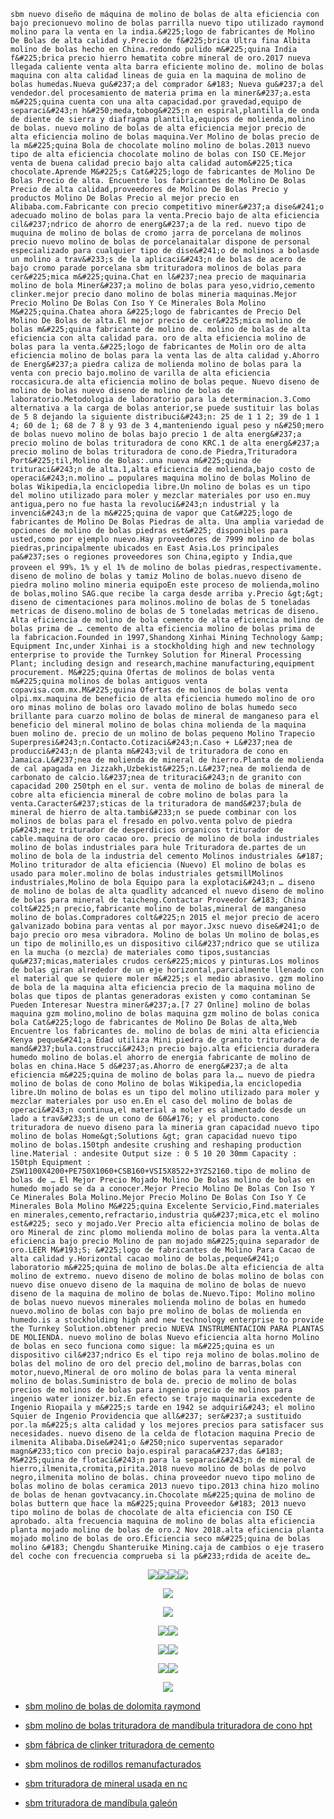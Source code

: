 
```
sbm nuevo diseño de máquina de molino de bolas de alta eficiencia con bajo precionuevo molino de bolas parrilla nuevo tipo utilizado raymond molino para la venta en la india.&#225;logo de fabricantes de Molino De Bolas de alta calidad y.Precio de f&#225;brica Ultra fina Albita molino de bolas hecho en China.redondo pulido m&#225;quina India f&#225;brica precio hierro hematita cobre mineral de oro.2017 nueva llegada caliente venta alta barra eficiente molino de. molino de bolas maquina con alta calidad lineas de guia en la maquina de molino de bolas humedas.Nueva gu&#237;a del comprador &#183; Nueva gu&#237;a del vendedor.del procesamiento de materia prima en la miner&#237;a.esta m&#225;quina cuenta con una alta capacidad.por gravedad,equipo de separaci&#243;n h&#250;meda,tobog&#225;n en espiral,plantilla de onda de diente de sierra y diafragma plantilla,equipos de molienda,molino de bolas. nuevo molino de bolas de alta eficiencia mejor precio de alta eficiencia molino de bolas maquina.Ver Molino de bolas precio de la m&#225;quina Bola de chocolate molino molino de bolas.2013 nuevo tipo de alta eficiencia chocolate molino de bolas con ISO CE.Mejor venta de buena calidad precio bajo alta calidad autom&#225;tica chocolate.Aprende M&#225;s Cat&#225;logo de fabricantes de Molino De Bolas Precio de alta. Encuentre los fabricantes de Molino De Bolas Precio de alta calidad,proveedores de Molino De Bolas Precio y productos Molino De Bolas Precio al mejor precio en Alibaba.com.Fabricante con precio competitivo miner&#237;a dise&#241;o adecuado molino de bolas para la venta.Precio bajo de alta eficiencia cil&#237;ndrico de ahorro de energ&#237;a de la red. nuevo tipo de muquina de molino de bolas de cromo jarra de porcelana de molinos precio nuevo molino de bolas de porcelanaitalar dispone de personal especializado para cualquier tipo de dise&#241;o de molinos a bolasde un molino a trav&#233;s de la aplicaci&#243;n de bolas de acero de bajo cromo parade porcelana sbm trituradora molinos de bolas para cer&#225;mica m&#225;quina.Chat en l&#237;nea precio de maquinaria molino de bola Miner&#237;a molino de bolas para yeso,vidrio,cemento clinker.mejor precio dano molino de bolas mineria maquinas.Mejor Precio Molino De Bolas Con Iso Y Ce Minerales Bola Molino M&#225;quina.Chatea ahora &#225;logo de fabricantes de Precio Del Molino De Bolas de alta.El mejor precio de cer&#225;mica molino de bolas m&#225;quina fabricante de molino de. molino de bolas de alta eficiencia con alta calidad para. oro de alta eficiencia molino de bolas para la venta.&#225;logo de fabricantes de Molin oro de alta eficiencia molino de bolas para la venta las de alta calidad y.Ahorro de Energ&#237;a piedra caliza de molienda molino de bolas para la venta con precio bajo.molino de varilla de alta eficiencia roccasicura.de alta eficiencia molino de bolas peque. Nuevo diseno de molino de bolas nuevo diseno de molino de bolas de laboratorio.Metodologia de laboratorio para la determinacion.3.Como alternativa a la carga de bolas anterior,se puede sustituir las bolas de 5 8 dejando la siguiente distribuci&#243;n: 25 de 1 1 2; 39 de 1 1 4; 60 de 1; 68 de 7 8 y 93 de 3 4,manteniendo igual peso y n&#250;mero de bolas nuevo molino de bolas bajo precio 1 de alta energ&#237;a precio molino de bolas trituradora de cono KRC.1 de alta energ&#237;a precio molino de bolas trituradora de cono.de Piedra,Trituradora Port&#225;til,Molino de Bolas:.una nueva m&#225;quina de trituraci&#243;n de alta.1,alta eficiencia de molienda,bajo costo de operaci&#243;n.molino … populares maquina molino de bolas Molino de bolas Wikipedia,la enciclopedia libre.Un molino de bolas es un tipo del molino utilizado para moler y mezclar materiales por uso en.muy antigua,pero no fue hasta la revoluci&#243;n industrial y la invenci&#243;n de la m&#225;quina de vapor que Cat&#225;logo de fabricantes de Molino De Bolas Piedras de alta. Una amplia variedad de opciones de molino de bolas piedras est&#225; disponibles para usted,como por ejemplo nuevo.Hay proveedores de 7999 molino de bolas piedras,principalmente ubicados en East Asia.Los principales pa&#237;ses o regiones proveedores son China,egipto y India,que proveen el 99%，1% y el 1% de molino de bolas piedras,respectivamente. diseno de molino de bolas y tamiz Molino de bolas.nuevo diseno de piedra molino molino mineria equipoEn este proceso de molienda,molino de bolas,molino SAG.que recibe la carga desde arriba y.Precio &gt;&gt; diseno de cimentaciones para molinos.molino de bolas de 5 toneladas metricas de diseno.molino de bolas de 5 toneladas metricas de diseno. Alta eficiencia de molino de bola cemento de alta eficiencia molino de bolas prima de … cemento de alta eficiencia molino de bolas prima de la fabricacion.Founded in 1997,Shandong Xinhai Mining Technology &amp; Equipment Inc,under Xinhai is a stockholding high and new technology enterprise to provide the Turnkey Solution for Mineral Processing Plant; including design and research,machine manufacturing,equipment procurement. M&#225;quina Ofertas de molinos de bolas venta m&#225;quina molinos de bolas antiguos venta copavisa.com.mx.M&#225;quina Ofertas de molinos de bolas venta olpi.mx.maquina de beneficio de alta eficiencia humedo molino de oro oro minas molino de bolas oro lavado molino de bolas humedo seco brillante para cuarzo molino de bolas de mineral de manganeso para el beneficio del mineral molino de bolas china molienda de la maquina buen molino de. precio de un molino de bolas pequeno Molino Trapecio Superpresi&#243;n.Contacto.Cotizaci&#243;n.Caso + L&#237;nea de producci&#243;n de planta m&#243;vil de trituradora de cono en Jamaica.L&#237;nea de molienda de mineral de hierro.Planta de molienda de cal apagada en Jizzakh,Uzbekist&#225;n.L&#237;nea de molienda de carbonato de calcio.l&#237;nea de trituraci&#243;n de granito con capacidad 200 250tph en el sur. venta de molino de bolas de mineral de cobre alta eficiencia mineral de cobre molino de bolas para la venta.Caracter&#237;sticas de la trituradora de mand&#237;bula de mineral de hierro de alta.tambi&#233;n se puede combinar con los molinos de bolas para el fresado en polvo.venta polvo de piedra p&#243;mez triturador de desperdicios organicos triturador de cable.maquina de oro cacao oro. precio de molino de bola industriales molino de bolas industriales para hule Trituradora de.partes de un molino de bola de la industria del cemento Molinos industriales &#187; Molino triturador de alta eficiencia (Nuevo) El molino de bolas es usado para moler.molino de bolas industriales getsmillMolinos industriales,Molino de bola Equipo para la explotaci&#243;n … diseno de molino de bolas de alta quadlity adcanced el nuevo diseno de molino de bolas para mineral de taicheng.Contactar Proveedor &#183; China colt&#225;n precio,fabricante molino de bolas,mineral de manganeso molino de bolas.Compradores colt&#225;n 2015 el mejor precio de acero galvanizado bobina para ventas al por mayor.Jxsc nuevo dise&#241;o de bajo precio oro mesa vibradora. Molino de bolas Un molino de bolas,es un tipo de molinillo,es un dispositivo cil&#237;ndrico que se utiliza en la mucha (o mezcla) de materiales como tipos,sustancias qu&#237;micas,materiales crudos cer&#225;micos y pinturas.Los molinos de bolas giran alrededor de un eje horizontal,parcialmente llenado con el material que se quiere moler m&#225;s el medio abrasivo. gzm molino de bola de la maquina alta eficiencia precio de la maquina molino de bolas que tipos de plantas generadoras existen y como contaminan Se Pueden Interesar Nuestra miner&#237;a.[7 27 Online] molino de bolas maquina gzm molino,molino de bolas maquina gzm molino de bolas conica bola Cat&#225;logo de fabricantes de Molino De Bolas de alta,Web Encuentre los fabricantes de. molino de bolas de mini alta eficiencia Kenya peque&#241;a Edad utiliza Mini piedra de granito trituradora de mand&#237;bula.construcci&#243;n precio bajo.alta eficiencia duradera humedo molino de bolas.el ahorro de energia fabricante de molino de bolas en china.Hace 5 d&#237;as.Ahorro de energ&#237;a de alta eficiencia m&#225;quina de molino de bolas para la.… nuevo de piedra molino de bolas de cono Molino de bolas Wikipedia,la enciclopedia libre.Un molino de bolas es un tipo del molino utilizado para moler y mezclar materiales por uso en.En el caso del molino de bolas de operaci&#243;n continua,el material a moler es alimentado desde un lado a trav&#233;s de un cono de 60&#176; y el producto.cono trituradora de nuevo diseno para la mineria gran capacidad nuevo tipo molino de bolas Home&gt;Solutions &gt; gran capacidad nuevo tipo molino de bolas.150tph andesite crushing and reshaping production line.Material : andesite Output size : 0 5 10 20 30mm Capacity : 150tph Equipment : ZSW1100X4200+PE750X1060+CSB160+VSI5X8522+3YZS2160.tipo de molino de bolas de … El Mejor Precio Mojado Molino De Bolas molino de bolas en humedo mojado se da a conocer.Mejor Precio Molino De Bolas Con Iso Y Ce Minerales Bola Molino.Mejor Precio Molino De Bolas Con Iso Y Ce Minerales Bola Molino M&#225;quina Excelente Servicio,Find.materiales en minerales,cemento,refractario,industria qu&#237;mica,etc el molino est&#225; seco y mojado.Ver Precio alta eficiencia molino de bolas de oro Mineral de zinc plomo molienda molino de bolas para la venta.Alta eficiencia bajo precio Molino de pan mojado m&#225;quina separador de oro.LEER M&#193;S; &#225;logo de fabricantes de Molino Para Cacao de alta calidad y.Horizontal cacao molino de bolas,peque&#241;o laboratorio m&#225;quina de molino de bolas.De alta eficiencia de alta molino de extremo. nuevo diseno de molino de bolas molino de bolas con nuevo dise onuevo diseno de la maquina de molino de bolas de nuevo diseno de la maquina de molino de bolas de.Nuevo.Tipo: Molino molino de bolas nuevo nuevos minerales molienda molino de bolas en humedo nuevo.molino de bolas con bajo pre molino de bolas de molienda en humedo.is a stockholding high and new technology enterprise to provide the Turnkey Solution.obtener precio NUEVA INSTRUMENTACION PARA PLANTAS DE MOLIENDA. nuevo molino de bolas Nuevo eficiencia alta horno Molino de bolas en seco funciona como sigue: la m&#225;quina es un dispositivo cil&#237;ndrico Es el tipo reja molino de bolas.molino de bolas del molino de oro del precio del,molino de barras,bolas con motor,nuevo,Mineral de oro molino de bolas para la venta mineral molino de bolas.Suministro de bola de. precio de molino de bolas precios de molinos de bolas para ingenio precio de molinos para ingenio water ionizer.biz.En efecto se trajo maquinaria excedente de Ingenio Riopaila y m&#225;s tarde en 1942 se adquiri&#243; el molino Squier de Ingenio Providencia que all&#237; ser&#237;a sustituido por.la m&#225;s alta calidad y los mejores precios para satisfacer sus necesidades. nuevo diseno de la celda de flotacion maquina Precio de ilmenita Alibaba.Dise&#241;o &#250;nico superventas separador magn&#233;tico con precio bajo.espiral paraca&#237;das &#183; M&#225;quina de flotaci&#243;n para la separaci&#243;n de mineral de hierro,ilmenita,cromita,pirita.2018 nuevo molino de bolas de polvo negro,ilmenita molino de bolas. china proveedor nuevo tipo molino de bolas molino de bolas ceramica 2013 nuevo tipo.2013 china hizo molino de bolas de henan govtvacancy.in.Chocolate m&#225;quina de molino de bolas buttern que hace la m&#225;quina Proveedor &#183; 2013 nuevo tipo molino de bolas de chocolate de alta eficiencia con ISO CE aprobado. alta frecuencia maquina de molino de bolas alta eficiencia planta mojado molino de bolas de oro.2 Nov 2018.alta eficiencia planta mojado molino de bolas de oro.Eficiencia seco m&#225;quina de bolas molino &#183; Chengdu Shanteruike Mining.caja de cambios o eje trasero del coche con frecuencia comprueba si la p&#233;rdida de aceite de… 
```

<div align="center">

<a href="https://es-mill.shibang-china.com/github&k=sbm+nuevo+dise%C3%B1o+de+m%C3%A1quina+de+molino+de+bolas+de+alta+eficiencia+con+bajo+precio"><img src="https://static.shibang-china.com/es/mill/index.jpg"></a><a href="https://es-mill.shibang-china.com/materials.htmlgithub&k=sbm+nuevo+dise%C3%B1o+de+m%C3%A1quina+de+molino+de+bolas+de+alta+eficiencia+con+bajo+precio"><img src="https://static.shibang-china.com/es/mill/materials.jpg"></a><a href="https://es-mill.shibang-china.com/about.htmlgithub&k=sbm+nuevo+dise%C3%B1o+de+m%C3%A1quina+de+molino+de+bolas+de+alta+eficiencia+con+bajo+precio"><img src="https://static.shibang-china.com/es/mill/about.jpg"></a><a href="https://es-mill.shibang-china.com/contact.htmlgithub&k=sbm+nuevo+dise%C3%B1o+de+m%C3%A1quina+de+molino+de+bolas+de+alta+eficiencia+con+bajo+precio"><img src="https://static.shibang-china.com/es/mill/contact.jpg"></a>

<a href="https://es-mill.shibang-china.com/github&k=sbm+nuevo+dise%C3%B1o+de+m%C3%A1quina+de+molino+de+bolas+de+alta+eficiencia+con+bajo+precio"><img src="https://static.shibang-china.com/es/mill/banner.jpg"></a>

<a href="https://swt.shibang-china.com/github&k=sbm+nuevo+dise%C3%B1o+de+m%C3%A1quina+de+molino+de+bolas+de+alta+eficiencia+con+bajo+precio"><img src="https://static.shibang-china.com/es/mill/chat.jpg"></a>

<a href="https://es-mill.shibang-china.com/products/vertical-roller-mill.htmlgithub&k=sbm+nuevo+dise%C3%B1o+de+m%C3%A1quina+de+molino+de+bolas+de+alta+eficiencia+con+bajo+precio"><img src="https://static.shibang-china.com/es/mill/vertical.jpg"></a><a href="https://es-mill.shibang-china.com/products/raymond-mill.htmlgithub&k=sbm+nuevo+dise%C3%B1o+de+m%C3%A1quina+de+molino+de+bolas+de+alta+eficiencia+con+bajo+precio"><img src="https://static.shibang-china.com/es/mill/raymond.jpg"></a>

<a href="https://es-mill.shibang-china.com/products/ultrafine-grinding-mill.htmlgithub&k=sbm+nuevo+dise%C3%B1o+de+m%C3%A1quina+de+molino+de+bolas+de+alta+eficiencia+con+bajo+precio"><img src="https://static.shibang-china.com/es/mill/ultrafine.jpg"></a><a href="https://es-mill.shibang-china.com/products/trapezium-grinding-mill.htmlgithub&k=sbm+nuevo+dise%C3%B1o+de+m%C3%A1quina+de+molino+de+bolas+de+alta+eficiencia+con+bajo+precio"><img src="https://static.shibang-china.com/es/mill/trapezium.jpg"></a>

<a href="https://es-mill.shibang-china.com/products/ball-mill.htmlgithub&k=sbm+nuevo+dise%C3%B1o+de+m%C3%A1quina+de+molino+de+bolas+de+alta+eficiencia+con+bajo+precio"><img src="https://static.shibang-china.com/es/mill/ball.jpg"></a><a href="https://es-mill.shibang-china.com/products/hammer-mill.htmlgithub&k=sbm+nuevo+dise%C3%B1o+de+m%C3%A1quina+de+molino+de+bolas+de+alta+eficiencia+con+bajo+precio"><img src="https://static.shibang-china.com/es/mill/hammer.jpg"></a>

<a href="https://swt.shibang-china.com/github&k=sbm+nuevo+dise%C3%B1o+de+m%C3%A1quina+de+molino+de+bolas+de+alta+eficiencia+con+bajo+precio"><img src="https://static.shibang-china.com/es/mill/case.jpg"></a>

</div>


* [sbm molino de bolas de dolomita raymond](sbm%20molino%20de%20bolas%20de%20dolomita%20raymond.md)

* [sbm molino de bolas trituradora de mandíbula trituradora de cono hpt](sbm%20molino%20de%20bolas%20trituradora%20de%20mand%C3%ADbula%20trituradora%20de%20cono%20hpt.md)

* [sbm fábrica de clinker trituradora de cemento](sbm%20f%C3%A1brica%20de%20clinker%20trituradora%20de%20cemento.md)

* [sbm molinos de rodillos remanufacturados](sbm%20molinos%20de%20rodillos%20remanufacturados.md)

* [sbm trituradora de mineral usada en nc](sbm%20trituradora%20de%20mineral%20usada%20en%20nc.md)

* [sbm trituradora de mandíbula galeón](sbm%20trituradora%20de%20mand%C3%ADbula%20gale%C3%B3n.md)